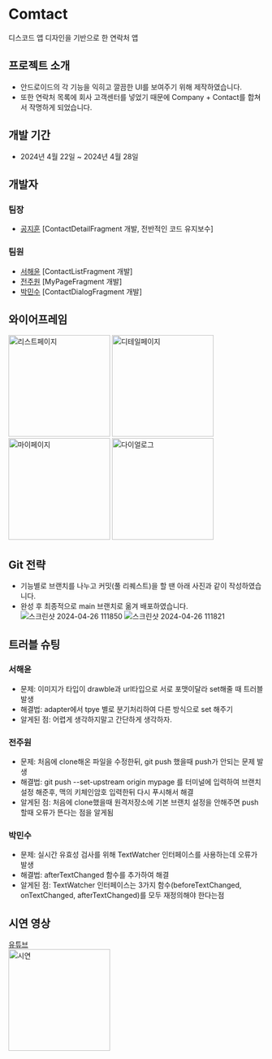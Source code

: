 # Comtact
디스코드 앱 디자인을 기반으로 한 연락처 앱

## 프로젝트 소개
* 안드로이드의 각 기능을 익히고 깔끔한 UI를 보여주기 위해 제작하였습니다.
* 또한 연락처 목록에 회사 고객센터를 넣었기 때문에 Company + Contact를 합쳐서 작명하게 되었습니다.

## 개발 기간
* 2024년 4월 22일 ~ 2024년 4월 28일

## 개발자
### 팀장
* [공지훈](https://github.com/Cosine-A) [ContactDetailFragment 개발, 전반적인 코드 유지보수]
### 팀원
* [서해윤](https://github.com/SeoHeaYun) [ContactListFragment 개발]
* [전주원](https://github.com/wndnjs00) [MyPageFragment 개발]
* [박민수](https://github.com/eddy-PMS) [ContactDialogFragment 개발]

## 와이어프레임
<img width="200" alt="리스트페이지" src="https://github.com/CosineAndroid/Contact/assets/100404990/32b3aea0-af2f-4ea4-859e-4f6998d8c61c">

<img width="200" alt="디테일페이지" src="https://github.com/CosineAndroid/Contact/assets/100404990/76c87c83-9a7b-485b-9535-d061b9bf52d8">

<img width="200" alt="마이페이지" src="https://github.com/CosineAndroid/Contact/assets/100404990/42ba5c2a-b50e-4724-8f6a-a29e6c03dbbc">

<img width="200" alt="다이얼로그" src="https://github.com/CosineAndroid/Contact/assets/100404990/4ec534b7-0c2b-44e6-b518-4776bbf337f2">

## Git 전략
* 기능별로 브랜치를 나누고 커밋(풀 리퀘스트)을 할 땐 아래 사진과 같이 작성하였습니다. 
* 완성 후 최종적으로 main 브랜치로 옮겨 배포하였습니다.  
![스크린샷 2024-04-26 111850](https://github.com/CosineAndroid/Contact/assets/100404990/996088fd-6ac5-425e-8671-a7b1945ce258)
![스크린샷 2024-04-26 111821](https://github.com/CosineAndroid/Contact/assets/100404990/57c66da7-c35a-4aa5-ad1a-e34bf42a6a8e)

## 트러블 슈팅
### 서해윤
* 문제: 이미지가 타입이 drawble과 url타입으로 서로 포맷이달라 set해줄 때 트러블 발생
* 해결법: adapter에서 tpye 별로 분기처리하여 다른 방식으로 set 해주기
* 알게된 점: 어렵게 생각하지말고 간단하게 생각하자.
### 전주원
* 문제: 처음에 clone해온 파일을 수정한뒤, git push 했을때 push가 안되는 문제 발생
* 해결법: git push --set-upstream origin mypage 를 터미널에 입력하여 브랜치 설정 해준후, 맥의 키체인암호 입력한뒤 다시 푸시해서 해결
* 알게된 점: 처음에 clone했을때 원격저장소에 기본 브랜치 설정을 안해주면 push할때 오류가 뜬다는 점을 알게됨
### 박민수
* 문제: 실시간 유효성 검사를 위해 TextWatcher 인터페이스를 사용하는데 오류가 발생
* 해결법: afterTextChanged 함수를 추가하여 해결
* 알게된 점: TextWatcher 인터페이스는 3가지 함수(beforeTextChanged, onTextChanged, afterTextChanged)를 모두 재정의해야 한다는점

## 시연 영상
[유튜브](https://youtube.com)  
<img width="200" alt="시연" src="https://github.com/CosineAndroid/Contact/assets/100404990/5ef65218-ab3c-4248-99e2-685ff2e79e56">
